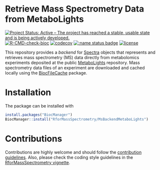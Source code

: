 # Retrieve Mass Spectrometry Data from MetaboLights

[![Project Status: Active – The project has reached a stable, usable state and is being actively developed.](https://www.repostatus.org/badges/latest/active.svg)](https://www.repostatus.org/#active)
[![R-CMD-check-bioc](https://github.com/RforMassSpectrometry/MsBackendMetaboLights/workflows/R-CMD-check-bioc/badge.svg)](https://github.com/RforMassSpectrometry/MsBackendMetaboLights/actions?query=workflow%3AR-CMD-check-bioc)
[![codecov](https://codecov.io/gh/rformassspectrometry/MsBackendMetaboLights/graph/badge.svg?token=jpxt7OlA2k)](https://codecov.io/gh/rformassspectrometry/MsBackendMetaboLights)
[![:name status badge](https://rformassspectrometry.r-universe.dev/badges/:name)](https://rformassspectrometry.r-universe.dev/)
[![license](https://img.shields.io/badge/license-Artistic--2.0-brightgreen.svg)](https://opensource.org/licenses/Artistic-2.0)

This repository provides a *backend* for
[Spectra](https://github.com/RforMassSpectrometry/Spectra) objects that
represents and retrieves mass spectrometry (MS) data directly from metabolomics
experiments deposited at the public
[MetaboLights](https://www.ebi.ac.uk/metabolights/) repository. Mass
spectrometry data files of an experiment are downloaded and cached locally using
the [BiocFileCache](https://bioconductor.org/packages/BiocFileCache) package.


# Installation

The package can be installed with

```r
install.packages("BiocManager")
BiocManager::install("RforMassSpectrometry/MsBackendMetaboLights")
```


# Contributions

Contributions are highly welcome and should follow the [contribution
guidelines](https://rformassspectrometry.github.io/RforMassSpectrometry/articles/RforMassSpectrometry.html#contributions).
Also, please check the coding style guidelines in the [RforMassSpectrometry
vignette](https://rformassspectrometry.github.io/RforMassSpectrometry/articles/RforMassSpectrometry.html).

